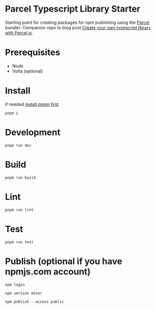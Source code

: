 # Parcel Typescript Library Starter

Starting point for creating packages for npm publishing using the [Parcel](https://parceljs.org/) bundler. Companion repo to blog post [Create your own typescript library with Parcel.js](https://dev.to/ihaback/create-your-own-typescript-library-with-parceljs-3dh7). 

# Prerequisites
- Node
- Volta (optional)


# Install
if needed [install pnpm first](https://pnpm.io/installation)

```
pnpm i
```


# Development

```
pnpm run dev
```

# Build

```
pnpm run build
```


# Lint

```
pnpm run lint
```

# Test

```
pnpm run test
```

# Publish (optional if you have npmjs.com account)

```
npm login
```
```
npm version minor
```
```
npm publish --access public
```

